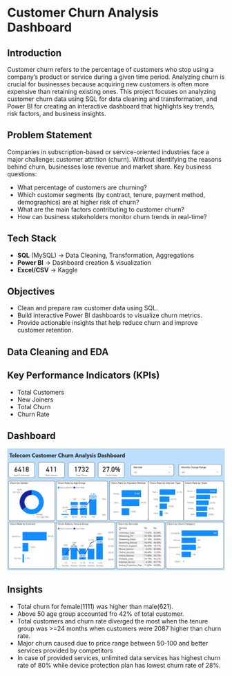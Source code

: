 # Customer Churn Analysis Dashboard

## Introduction
Customer churn refers to the percentage of customers who stop using a company’s product or service during a given time period. Analyzing churn is crucial for businesses because acquiring new customers is often more expensive than retaining existing ones. This project focuses on analyzing customer churn data using SQL for data cleaning and transformation, and Power BI for creating an interactive dashboard that highlights key trends, risk factors, and business insights.

## Problem Statement
Companies in subscription-based or service-oriented industries face a major challenge: customer attrition (churn). Without identifying the reasons behind churn, businesses lose revenue and market share.
Key business questions:
- What percentage of customers are churning?
- Which customer segments (by contract, tenure, payment method, demographics) are at higher risk of churn?
- What are the main factors contributing to customer churn?
- How can business stakeholders monitor churn trends in real-time?

## Tech Stack
- **SQL** (MySQL) → Data Cleaning, Transformation, Aggregations
- **Power BI** → Dashboard creation & visualization
- **Excel/CSV** → Kaggle

## Objectives
- Clean and prepare raw customer data using SQL.
- Build interactive Power BI dashboards to visualize churn metrics.
- Provide actionable insights that help reduce churn and improve customer retention.

## Data Cleaning and EDA
  
## Key Performance Indicators (KPIs)
- Total Customers
- New Joiners
- Total Churn
- Churn Rate

## Dashboard
![image](https://github.com/Ritik-M21/Data_Analysis_Projects/blob/main/Customer%20Churn%20Analysis/Dashboard.png?raw=true)

## Insights
- Total churn for female(1111) was higher than male(621).
- Above 50 age group accounted fro 42% of total customer.
- Total customers and churn rate diverged the most when the tenure group was >=24 months when customers were 2087 higher than churn rate.
- Major churn caused due to price range between 50-100 and better services provided by competitors 
- In case of provided services, unlimited data services has highest churn rate of 80% while device protection plan has lowest churn rate of 28%. 
